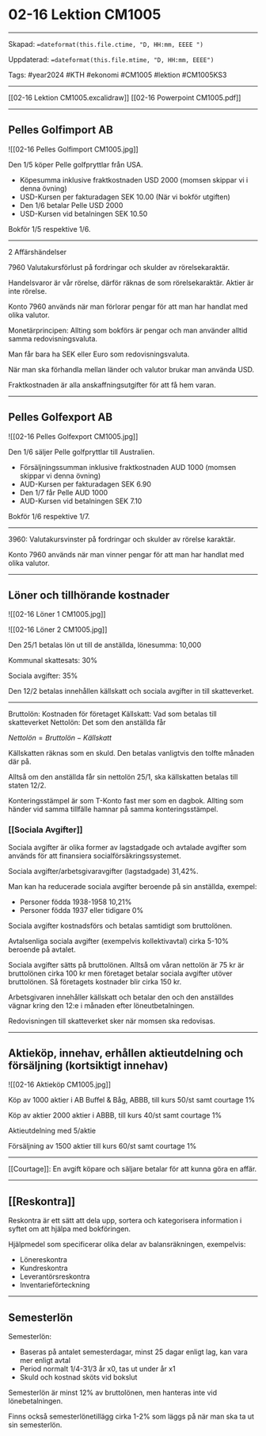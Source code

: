 # 02-16 Lektion CM1005

---
Skapad: `=dateformat(this.file.ctime, "D, HH:mm, EEEE ")`

Uppdaterad: `=dateformat(this.file.mtime, "D, HH:mm, EEEE")`

Tags: #year2024 #KTH #ekonomi #CM1005 #lektion #CM1005KS3

---
[[02-16 Lektion CM1005.excalidraw]]
[[02-16 Powerpoint CM1005.pdf]]

---

## Pelles Golfimport AB

![[02-16 Pelles Golfimport CM1005.jpg]]

Den 1/5 köper Pelle golfpryttlar från USA.

- Köpesumma inklusive fraktkostnaden USD 2000 (momsen skippar vi i denna övning)
- USD-Kursen per fakturadagen SEK 10.00 (När vi bokför utgiften)
- Den 1/6 betalar Pelle USD 2000
- USD-Kursen vid betalningen SEK 10.50

Bokför 1/5 respektive 1/6.

---

2 Affärshändelser

7960 Valutakursförlust på fordringar och skulder av rörelsekaraktär.

Handelsvaror är vår rörelse, därför räknas de som rörelsekaraktär. Aktier är inte rörelse.

Konto 7960 används när man förlorar pengar för att man har handlat med olika valutor.

Monetärprincipen: Allting som bokförs är pengar och man använder alltid samma redovisningsvaluta.

Man får bara ha SEK eller Euro som redovisningsvaluta.

När man ska förhandla mellan länder och valutor brukar man använda USD.

Fraktkostnaden är alla anskaffningsutgifter för att få hem varan.

---

## Pelles Golfexport AB

![[02-16 Pelles Golfexport CM1005.jpg]]

Den 1/6 säljer Pelle golfpryttlar till Australien.

- Försäljningssumman inklusive fraktkostnaden AUD 1000 (momsen skippar vi denna övning)
- AUD-Kursen per fakturadagen SEK 6.90
- Den 1/7 får Pelle AUD 1000
- AUD-Kursen vid betalningen SEK 7.10

Bokför 1/6 respektive 1/7.

---

3960: Valutakursvinster på fordringar och skulder av rörelse karaktär.

Konto 7960 används när man vinner pengar för att man har handlat med olika valutor.

---

## Löner och tillhörande kostnader

![[02-16 Löner 1 CM1005.jpg]]

![[02-16 Löner 2 CM1005.jpg]]

Den 25/1 betalas lön ut till de anställda, lönesumma: 10,000

Kommunal skattesats: 30%

Sociala avgifter: 35%

Den 12/2 betalas innehållen källskatt och sociala avgifter in till skatteverket.

---

Bruttolön: Kostnaden för företaget
Källskatt: Vad som betalas till skatteverket
Nettolön: Det som den anställda får

$Nettolön=Bruttolön-Källskatt$

Källskatten räknas som en skuld. Den betalas vanligtvis den tolfte månaden där på.

Alltså om den anställda får sin nettolön 25/1, ska källskatten betalas till staten 12/2.

Konteringsstämpel är som T-Konto fast mer som en dagbok. Allting som händer vid samma tillfälle hamnar på samma konteringsstämpel.

### [[Sociala Avgifter]]

Sociala avgifter är olika former av lagstadgade och avtalade avgifter som används för att finansiera socialförsäkringssystemet.

Sociala avgifter/arbetsgivaravgifter (lagstadgade) 31,42%.

Man kan ha reducerade sociala avgifter beroende på sin anställda, exempel:
- Personer födda 1938-1958 10,21%
- Personer födda 1937 eller tidigare 0%

Sociala avgifter kostnadsförs och betalas samtidigt som bruttolönen.

Avtalsenliga sociala avgifter (exempelvis kollektivavtal) cirka 5-10% beroende på avtalet.

Sociala avgifter sätts på bruttolönen. Alltså om våran nettolön är 75 kr är bruttolönen cirka 100 kr men företaget betalar sociala avgifter utöver bruttolönen. Så företagets kostnader blir cirka 150 kr.

Arbetsgivaren innehåller källskatt och betalar den och den anställdes vägnar kring den 12:e i månaden efter löneutbetalningen.

Redovisningen till skatteverket sker när momsen ska redovisas.

---

## Aktieköp, innehav, erhållen aktieutdelning och försäljning (kortsiktigt innehav)

![[02-16 Aktieköp CM1005.jpg]]

Köp av 1000 aktier i AB Buffel & Båg, ABBB, till kurs 50/st samt courtage 1%

Köp av aktier 2000 aktier i ABBB, till kurs 40/st samt courtage 1%

Aktieutdelning med 5/aktie

Försäljning av 1500 aktier till kurs 60/st samt courtage 1%

---

[[Courtage]]: En avgift köpare och säljare betalar för att kunna göra en affär.

---

## [[Reskontra]]

Reskontra är ett sätt att dela upp, sortera och kategorisera information i syftet om att hjälpa med bokföringen.

Hjälpmedel som specificerar olika delar av balansräkningen, exempelvis:

- Lönereskontra
- Kundreskontra
- Leverantörsreskontra
- Inventarieförteckning

---

## Semesterlön

Semesterlön:

- Baseras på antalet semesterdagar, minst 25 dagar enligt lag, kan vara mer enligt avtal
- Period normalt 1/4-31/3 år x0, tas ut under år x1
- Skuld och kostnad sköts vid bokslut

Semesterlön är minst 12% av bruttolönen, men hanteras inte vid lönebetalningen.

Finns också semesterlönetillägg cirka 1-2% som läggs på när man ska ta ut sin semesterlön.
